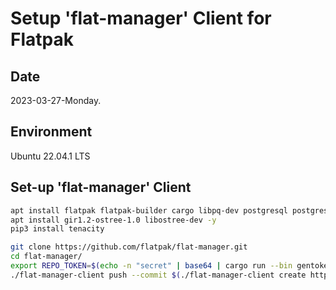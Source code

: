 # Setup 'flat-manager' Client for Flatpak

## Date

2023-03-27-Monday.

## Environment

Ubuntu 22.04.1 LTS

## Set-up 'flat-manager' Client

```Bash
apt install flatpak flatpak-builder cargo libpq-dev postgresql postgresql-contrib pkg-config libssl-dev python3-aiohttp python3-pip git -y
apt install gir1.2-ostree-1.0 libostree-dev -y
pip3 install tenacity
```

```Bash
git clone https://github.com/flatpak/flat-manager.git
cd flat-manager/
export REPO_TOKEN=$(echo -n "secret" | base64 | cargo run --bin gentoken -- --base64 --secret-file - --name testtoken)
./flat-manager-client push --commit $(./flat-manager-client create https://35a7-220-94-163-20.jp.ngrok.io stable) local-repo
